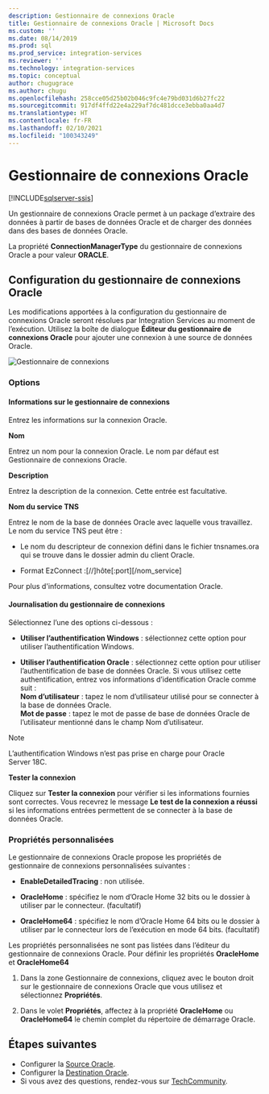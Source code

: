 ```yaml
---
description: Gestionnaire de connexions Oracle
title: Gestionnaire de connexions Oracle | Microsoft Docs
ms.custom: ''
ms.date: 08/14/2019
ms.prod: sql
ms.prod_service: integration-services
ms.reviewer: ''
ms.technology: integration-services
ms.topic: conceptual
author: chugugrace
ms.author: chugu
ms.openlocfilehash: 258cce05d25b02b046c9fc4e79bd031d6b27fc22
ms.sourcegitcommit: 917df4ffd22e4a229af7dc481dcce3ebba0aa4d7
ms.translationtype: HT
ms.contentlocale: fr-FR
ms.lasthandoff: 02/10/2021
ms.locfileid: "100343249"
---
```

# <a name="oracle-connection-manager"></a>Gestionnaire de connexions Oracle

[!INCLUDE[sqlserver-ssis](../../includes/applies-to-version/sqlserver-ssis.md)]

Un gestionnaire de connexions Oracle permet à un package d’extraire des données à partir de bases de données Oracle et de charger des données dans des bases de données Oracle.

La propriété **ConnectionManagerType** du gestionnaire de connexions Oracle a pour valeur **ORACLE**.

## <a name="configuring-the-oracle-connection-manager"></a>Configuration du gestionnaire de connexions Oracle

Les modifications apportées à la configuration du gestionnaire de connexions Oracle seront résolues par Integration Services au moment de l’exécution. Utilisez la boîte de dialogue **Éditeur du gestionnaire de connexions Oracle** pour ajouter une connexion à une source de données Oracle.

![Gestionnaire de connexions](media/oracle-connection-manager.png)

### <a name="options"></a>Options

#### <a name="connection-manager-information"></a>Informations sur le gestionnaire de connexions

Entrez les informations sur la connexion Oracle.

**Nom**

Entrez un nom pour la connexion Oracle. Le nom par défaut est Gestionnaire de connexions Oracle. 

**Description** 

Entrez la description de la connexion. Cette entrée est facultative.

**Nom du service TNS**

Entrez le nom de la base de données Oracle avec laquelle vous travaillez. Le nom du service TNS peut être :

- Le nom du descripteur de connexion défini dans le fichier tnsnames.ora qui se trouve dans le dossier admin du client Oracle.

- Format EzConnect :[//]hôte[:port][/nom_service]

Pour plus d'informations, consultez votre documentation Oracle.

#### <a name="connection-manager-logging"></a>Journalisation du gestionnaire de connexions

Sélectionnez l’une des options ci-dessous :

- **Utiliser l’authentification Windows** : sélectionnez cette option pour utiliser l’authentification Windows.

- **Utiliser l’authentification Oracle** : sélectionnez cette option pour utiliser l’authentification de base de données Oracle. Si vous utilisez cette authentification, entrez vos informations d’identification Oracle comme suit :  
    **Nom d’utilisateur** : tapez le nom d’utilisateur utilisé pour se connecter à la base de données Oracle.  
    **Mot de passe** : tapez le mot de passe de base de données Oracle de l’utilisateur mentionné dans le champ Nom d’utilisateur.

> [!NOTE]
>
>L’authentification Windows n’est pas prise en charge pour Oracle Server 18C.

**Tester la connexion**

Cliquez sur **Tester la connexion** pour vérifier si les informations fournies sont correctes. Vous recevrez le message **Le test de la connexion a réussi** si les informations entrées permettent de se connecter à la base de données Oracle.

### <a name="custom-properties"></a>Propriétés personnalisées

Le gestionnaire de connexions Oracle propose les propriétés de gestionnaire de connexions personnalisées suivantes :

- **EnableDetailedTracing** : non utilisée.

- **OracleHome** : spécifiez le nom d’Oracle Home 32 bits ou le dossier à utiliser par le connecteur. (facultatif)

- **OracleHome64** : spécifiez le nom d’Oracle Home 64 bits ou le dossier à utiliser par le connecteur lors de l’exécution en mode 64 bits. (facultatif)

Les propriétés personnalisées ne sont pas listées dans l’éditeur du gestionnaire de connexions Oracle. Pour définir les propriétés **OracleHome** et **OracleHome64**

1. Dans la zone Gestionnaire de connexions, cliquez avec le bouton droit sur le gestionnaire de connexions Oracle que vous utilisez et sélectionnez **Propriétés**.

2. Dans le volet **Propriétés**, affectez à la propriété **OracleHome** ou **OracleHome64** le chemin complet du répertoire de démarrage Oracle.

## <a name="next-steps"></a>Étapes suivantes

- Configurer la [Source Oracle](oracle-source.md).
- Configurer la [Destination Oracle](oracle-destination.md).
- Si vous avez des questions, rendez-vous sur [TechCommunity](https://aka.ms/AA5u35j).
